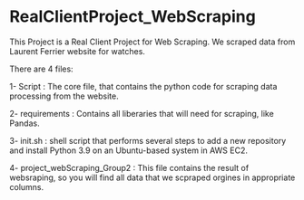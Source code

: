 # RealClientProject_WebScraping
This Project is a Real Client Project for Web Scraping. We scraped data from Laurent Ferrier website for watches.

There are 4 files: 

1- Script :  The core file, that contains the python code for scraping data processing from the website.

2- requirements : Contains all liberaries that will need for scraping, like Pandas.

3- init.sh : shell script that performs several steps to add a new repository and install Python 3.9 on an Ubuntu-based system in AWS EC2. 

4- project_webScraping_Group2 : This file contains the result of websraping, so you will find all data that we scpraped orgines in appropriate columns.
